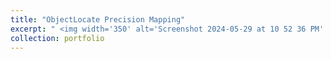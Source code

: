 ```yaml
---
title: "ObjectLocate Precision Mapping"
excerpt: " <img width='350' alt='Screenshot 2024-05-29 at 10 52 36 PM' src='https://github.com/MiladSoleymani/Milad-Soleymani/assets/78655282/4d4ef2b0-3221-400c-b534-1420ac98b9c3'> <br/> <br/> Designing an innovative solution for detecting the shape, angle, and location of objects on conveyor belts, aiding robotic systems in picking operations with enhanced precision and efficiency <br/> [RUTILEA](https://rutilea.com/en/rutilea/), Japan"
collection: portfolio
---
```

